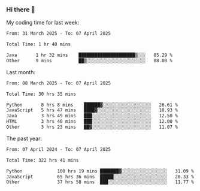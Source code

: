 ### Hi there 👋

My coding time for last week:

<!--START_SECTION:week-->

```txt
From: 31 March 2025 - To: 07 April 2025

Total Time: 1 hr 48 mins

Java       1 hr 32 mins    █████████████████████▒░░░   85.29 %
Other      9 mins          ██▒░░░░░░░░░░░░░░░░░░░░░░   08.80 %
```

<!--END_SECTION:week-->

Last month:

<!--START_SECTION:month-->

```txt
From: 08 March 2025 - To: 07 April 2025

Total Time: 30 hrs 35 mins

Python       8 hrs 8 mins    ██████▓░░░░░░░░░░░░░░░░░░   26.61 %
JavaScript   5 hrs 47 mins   ████▓░░░░░░░░░░░░░░░░░░░░   18.93 %
Java         3 hrs 49 mins   ███░░░░░░░░░░░░░░░░░░░░░░   12.50 %
HTML         3 hrs 40 mins   ███░░░░░░░░░░░░░░░░░░░░░░   12.00 %
Other        3 hrs 23 mins   ██▓░░░░░░░░░░░░░░░░░░░░░░   11.07 %
```

<!--END_SECTION:month-->

The past year:

<!--START_SECTION:year-->

```txt
From: 07 April 2024 - To: 07 April 2025

Total Time: 322 hrs 41 mins

Python             100 hrs 19 mins ███████▓░░░░░░░░░░░░░░░░░   31.09 %
JavaScript         65 hrs 36 mins  █████░░░░░░░░░░░░░░░░░░░░   20.33 %
Other              37 hrs 58 mins  ███░░░░░░░░░░░░░░░░░░░░░░   11.77 %
```

<!--END_SECTION:year-->
